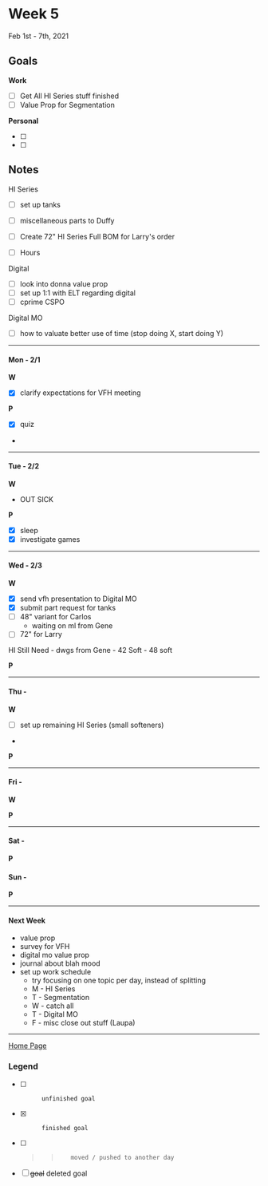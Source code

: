 # Week 5
Feb 1st - 7th, 2021

## Goals

**Work**

- [ ] Get All HI Series stuff finished
- [ ] Value Prop for Segmentation

**Personal**

- [ ] 
- [ ] 


## Notes
HI Series
- [ ] set up tanks
- [ ] miscellaneous parts to Duffy
- [ ] Create 72" HI Series Full BOM for Larry's order
- [ ] Hours


Digital
- [ ] look into donna value prop
- [ ] set up 1:1 with ELT regarding digital
- [ ] cprime CSPO

Digital MO
- [ ] how to valuate better use of time (stop doing X, start doing Y)

----------

#### Mon - 2/1 ####

**W**
- [x] clarify expectations for VFH meeting

**P**
- [x] quiz
- 


----------

#### Tue - 2/2 ####

**W**
- OUT SICK

**P**
- [x] sleep
- [x] investigate games

----------

#### Wed - 2/3 ####

**W**
- [x] send vfh presentation to Digital MO
- [x] submit part request for tanks
- [ ] 48" variant for Carlos
	- waiting on ml from Gene
- [ ] 72" for Larry

HI Still Need
	- dwgs from Gene
	- 42 Soft
	- 48 soft

**P**


----------

#### Thu -  ####

**W**
- [ ] set up remaining HI Series (small softeners)
- 

**P**


----------

#### Fri -  ####

**W**

**P**


----------

#### Sat -  ####

**P**

#### Sun -  ####

**P**

----------

#### Next Week
- value prop
- survey for VFH
- digital mo value prop
- journal about blah mood
- set up work schedule
	- try focusing on one topic per day, instead of splitting
	- M - HI Series
	- T - Segmentation
	- W - catch all
	- T - Digital MO
	- F - misc close out stuff (Laupa)


----------

[Home Page](https://ch3ck3rs.github.io/Goals)

### Legend

- [ ] 			unfinished goal
- [x] 			finished goal
- [ ] >> 		moved / pushed to another day
- [ ] ~~goal~~	deleted goal